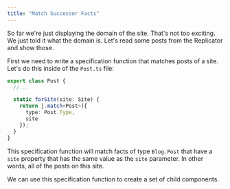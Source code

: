 ```yaml
---
title: "Match Successor Facts"
---
```


So far we're just displaying the domain of the site.
That's not too exciting.
We just told it what the domain is.
Let's read some posts from the Replicator and show those.

First we need to write a specification function that matches posts of a site.
Let's do this inside of the `Post.ts` file:

```typescript
export class Post {
  //...

  static forSite(site: Site) {
    return j.match<Post>({
      type: Post.Type,
      site
    });
  }
}
```

This specification function will match facts of type `Blog.Post` that have a `site` property that has the same value as the `site` parameter.
In other words, all of the posts on this site.

We can use this specification function to create a set of child components.